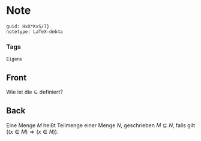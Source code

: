 # Note
```
guid: HxX*KxS/T}
notetype: LaTeX-deb4a
```

### Tags
```
Eigene
```

## Front
Wie ist die $\subseteq$ definiert?

## Back
Eine Menge $M$ heißt Teilmenge einer Menge $N,$ geschrieben $M \subseteq N,$ falls gilt $((x \in M) \Longrightarrow(x \in N)) .$
